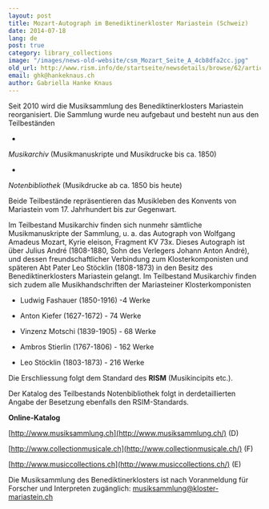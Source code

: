 ```yaml
---
layout: post
title: Mozart-Autograph im Benediktinerkloster Mariastein (Schweiz)
date: 2014-07-18
lang: de
post: true
category: library_collections
image: "/images/news-old-website/csm_Mozart_Seite_A_4cb8dfa2cc.jpg"
old_url: http://www.rism.info/de/startseite/newsdetails/browse/62/article/64/mozart-autograph-in-the-music-collections-of-the-mariastein-abbey-switzerland.html
email: ghk@hankeknaus.ch
author: Gabriella Hanke Knaus
---
```


Seit 2010 wird die Musiksammlung des Benediktinerklosters Mariastein reorganisiert. Die Sammlung wurde neu aufgebaut und besteht nun aus den Teilbeständen

-

_Musikarchiv_ (Musikmanuskripte und Musikdrucke bis ca. 1850)

-

_Notenbibliothek_ (Musikdrucke ab ca. 1850 bis heute)

Beide Teilbestände repräsentieren das Musikleben des Konvents von Mariastein vom 17. Jahrhundert bis zur Gegenwart.

Im Teilbestand Musikarchiv finden sich nunmehr sämtliche Musikmanuskripte der Sammlung, u. a. das Autograph von Wolfgang Amadeus Mozart, Kyrie eleison, Fragment KV 73x. Dieses Autograph ist über Julius André (1808-1880, Sohn des Verlegers Johann Anton André), und dessen freundschaftlicher Verbindung zum Klosterkomponisten und späteren Abt Pater Leo Stöcklin (1808-1873) in den Besitz des Benediktinerklosters Mariastein gelangt. Im Teilbestand Musikarchiv finden sich zudem alle Musikhandschriften der Mariasteiner Klosterkomponisten

- Ludwig Fashauer (1850-1916) -4 Werke

- Anton Kiefer (1627-1672) - 74 Werke

- Vinzenz Motschi (1839-1905) - 68 Werke

- Ambros Stierlin (1767-1806) - 162 Werke

- Leo Stöcklin (1803-1873) - 216 Werke

Die Erschliessung folgt dem Standard des **RISM** (Musikincipits etc.).

Der Katalog des Teilbestands Notenbibliothek folgt in derdetaillierten Angabe der Besetzung ebenfalls den RSIM-Standards.


**Online-Katalog**

[http://www.musiksammlung.ch](http://www.musiksammlung.ch/) (D)

[http://www.collectionmusicale.ch](http://www.collectionmusicale.ch/) (F)

[http://www.musiccollections.ch](http://www.musiccollections.ch/) (E)


Die Musiksammlung des Benediktinerklosters ist nach Voranmeldung für Forscher und Interpreten zugänglich: [musiksammlung@kloster-mariastein.ch](mailto:musiksammlung@kloster-mariastein.ch)

